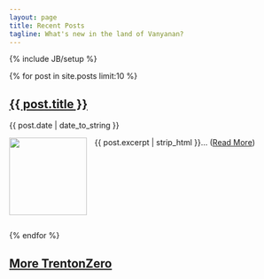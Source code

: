 ```yaml
---
layout: page
title: Recent Posts 
tagline: What's new in the land of Vanyanan?
---
```

{% include JB/setup %}

{% for post in site.posts limit:10 %}
<h2 class="post-title"><a href="{{ post.url }}">{{ post.title }}</a></h2>
<p class="post-meta">{{ post.date | date_to_string }}</p>
<p><img style="width:10em;float:left;margin-right:1em;margin-bottom:1em" src="{{ post.image }}"></img></p>
<p class="post-excerpt">{{ post.excerpt | strip_html }}&hellip; (<a href="{{ post.url }}">Read More</a>)</p>

<!-- this clear:both forces the next post to be below the floating image, if the image is taller than the current post -->
<div style="clear:both">
</div>

{% endfor %}

<h2><a style="margin-top:5em" href="/archive.html"> More TrentonZero</a></h2>


